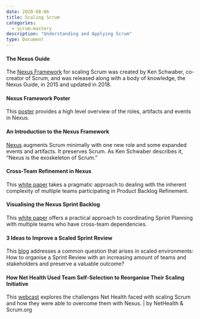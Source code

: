 ```yaml
---
date: 2020-08-06
title: Scaling Scrum
categories:
  - scrum-mastery
description: "Understanding and Applying Scrum"
type: Document
---
```

#### The Nexus Guide
The [Nexus Framework](https://www.scrum.org/resources/nexus-guide) for scaling Scrum was created by Ken Schwaber, co-creator of Scrum, and was released along with a body of knowledge, the Nexus Guide, in 2015 and updated in 2018.

#### Nexus Framework Poster
This [poster](https://www.scrum.org/resources/nexus-framework-poster) provides a high level overview of the roles, artifacts and events in Nexus.

#### An Introduction to the Nexus Framework
[Nexus](https://www.scrum.org/resources/introduction-nexus-framework) augments Scrum minimally with one new role and some expanded events and artifacts. It preserves Scrum. As Ken Schwaber describes it, “Nexus is the exoskeleton of Scrum.”

#### Cross-Team Refinement in Nexus
This [white paper](https://www.scrum.org/resources/cross-team-refinement-nexus) takes a pragmatic approach to dealing with the inherent complexity of multiple teams participating in Product Backlog Refinement.

#### Visualising the Nexus Sprint Backlog
This [white paper](https://www.scrum.org/resources/visualizing-nexus-sprint-backlog) offers a practical approach to coordinating Sprint Planning with multiple teams who have cross-team dependencies.

#### 3 Ideas to Improve a Scaled Sprint Review
This [blog](https://www.scrum.org/resources/blog/3-ideas-improve-scaled-sprint-review) addresses a common question that arises in scaled environments: How to organise a Sprint Review with an increasing amount of teams and stakeholders and preserve a valuable outcome?

#### How Net Health Used Team Self-Selection to Reorganise Their Scaling Initiative
This [webcast](https://youtu.be/jvoSGaQ-Mbs) explores the challenges Net Health faced with scaling Scrum and how they were able to overcome them with Nexus. | by NetHealth & Scrum.org
